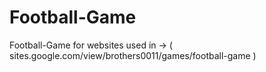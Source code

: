 # Football-Game
Football-Game for websites used in -> ( sites.google.com/view/brothers0011/games/football-game ) 
